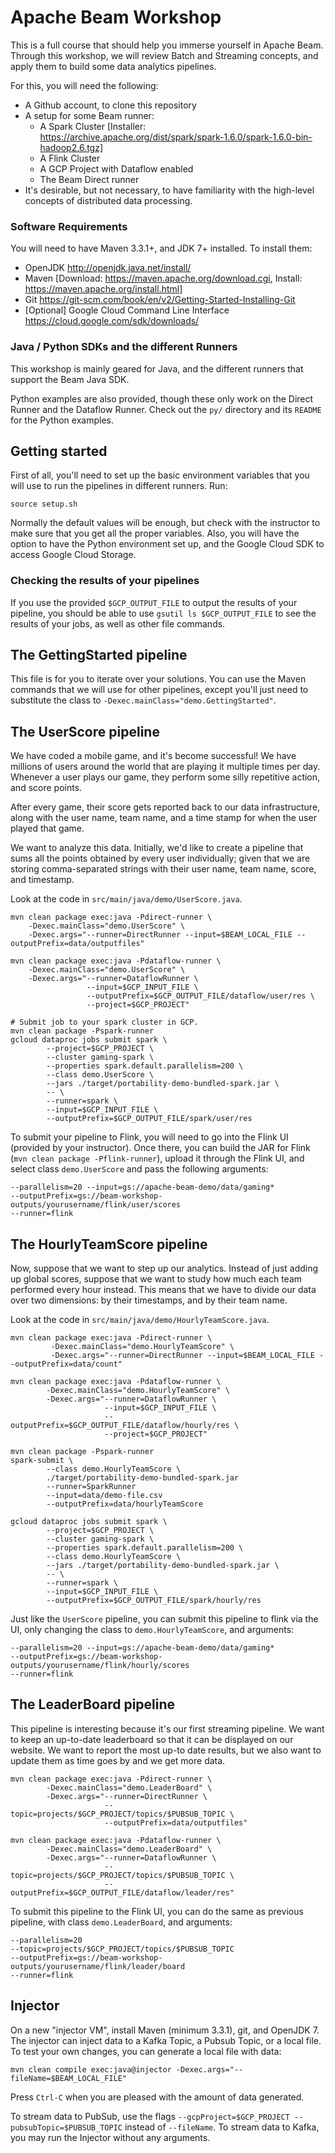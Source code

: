 # Apache Beam Workshop
This is a full course that should help you immerse yourself in Apache Beam.
Through this workshop, we will review Batch and Streaming concepts, and apply
them to build some data analytics pipelines.

For this, you will need the following:
* A Github account, to clone this repository
* A setup for some Beam runner:
  * A Spark Cluster [Installer: https://archive.apache.org/dist/spark/spark-1.6.0/spark-1.6.0-bin-hadoop2.6.tgz]
  * A Flink Cluster
  * A GCP Project with Dataflow enabled
  * The Beam Direct runner
* It's desirable, but not necessary, to have familiarity with the high-level
  concepts of distributed data processing.
  
  
### Software Requirements
You will need to have Maven 3.3.1+, and JDK 7+ installed. To install them:

* OpenJDK http://openjdk.java.net/install/
* Maven [Download: https://maven.apache.org/download.cgi, Install: https://maven.apache.org/install.html]
* Git   https://git-scm.com/book/en/v2/Getting-Started-Installing-Git
* [Optional] Google Cloud Command Line Interface https://cloud.google.com/sdk/downloads/ 

### Java / Python SDKs and the different Runners
This workshop is mainly geared for Java, and the different runners that support
the Beam Java SDK.

Python examples are also provided, though these only work on the 
Direct Runner and the Dataflow Runner. Check out the `py/` directory
and its `README` for the Python examples.

## Getting started
First of all, you'll need to set up the basic environment variables that you
will use to run the pipelines in different runners. Run:

    source setup.sh

Normally the default values will be enough, but check with the instructor to make
sure that you get all the proper variables. Also, you will have the option to have the
Python environment set up, and the Google Cloud SDK to access Google Cloud Storage.

### Checking the results of your pipelines
If you use the provided `$GCP_OUTPUT_FILE` to output the results of your pipeline, you 
should be able to use `gsutil ls $GCP_OUTPUT_FILE` to see the results of your jobs, as
well as other file commands.

## The GettingStarted pipeline
This file is for you to iterate over your solutions. You can use the Maven commands
that we will use for other pipelines, except you'll just need to substitute the
class to `-Dexec.mainClass="demo.GettingStarted"`.

## The UserScore pipeline
We have coded a mobile game, and it's become successful! We have millions of users around the world 
that are playing it multiple times per day. Whenever a user plays our game, they perform some
silly repetitive action, and score points. 

After every game, their score gets reported back to our data infrastructure, along with the
user name, team name, and a time stamp for when the user played that game.

We want to analyze this data. Initially, we'd like to create a pipeline that sums all the 
points obtained by every user individually; given that we are storing comma-separated
strings with their user name, team name, score, and timestamp.

Look at the code in `src/main/java/demo/UserScore.java`.

    mvn clean package exec:java -Pdirect-runner \
        -Dexec.mainClass="demo.UserScore" \
        -Dexec.args="--runner=DirectRunner --input=$BEAM_LOCAL_FILE --outputPrefix=data/outputfiles"
        
    mvn clean package exec:java -Pdataflow-runner \
        -Dexec.mainClass="demo.UserScore" \
        -Dexec.args="--runner=DataflowRunner \
                     --input=$GCP_INPUT_FILE \
                     --outputPrefix=$GCP_OUTPUT_FILE/dataflow/user/res \
                     --project=$GCP_PROJECT"
                     
    # Submit job to your spark cluster in GCP.
    mvn clean package -Pspark-runner
    gcloud dataproc jobs submit spark \
            --project=$GCP_PROJECT \
            --cluster gaming-spark \
            --properties spark.default.parallelism=200 \
            --class demo.UserScore \
            --jars ./target/portability-demo-bundled-spark.jar \
            -- \
            --runner=spark \
            --input=$GCP_INPUT_FILE \
            --outputPrefix=$GCP_OUTPUT_FILE/spark/user/res

To submit your pipeline to Flink, you will need to go into the Flink UI (provided by your instructor).
Once there, you can build the JAR for Flink (`mvn clean package -Pflink-runner`), upload it through the Flink UI, and select class 
`demo.UserScore` and pass the following arguments:

    --parallelism=20 --input=gs://apache-beam-demo/data/gaming* 
    --outputPrefix=gs://beam-workshop-outputs/yourusername/flink/user/scores
    --runner=flink
    
## The HourlyTeamScore pipeline
Now, suppose that we want to step up our analytics. Instead of just adding up global scores,
suppose that we want to study how much each team performed every hour instead. This means that
we have to divide our data over two dimensions: by their timestamps, and by their team name.

Look at the code in `src/main/java/demo/HourlyTeamScore.java`.


    mvn clean package exec:java -Pdirect-runner \
             -Dexec.mainClass="demo.HourlyTeamScore" \
             -Dexec.args="--runner=DirectRunner --input=$BEAM_LOCAL_FILE --outputPrefix=data/count"

    mvn clean package exec:java -Pdataflow-runner \
            -Dexec.mainClass="demo.HourlyTeamScore" \
            -Dexec.args="--runner=DataflowRunner \
                         --input=$GCP_INPUT_FILE \
                         --outputPrefix=$GCP_OUTPUT_FILE/dataflow/hourly/res \
                         --project=$GCP_PROJECT"

    mvn clean package -Pspark-runner
    spark-submit \
            --class demo.HourlyTeamScore \
            ./target/portability-demo-bundled-spark.jar 
            --runner=SparkRunner 
            --input=data/demo-file.csv         
            --outputPrefix=data/hourlyTeamScore

    gcloud dataproc jobs submit spark \
            --project=$GCP_PROJECT \
            --cluster gaming-spark \
            --properties spark.default.parallelism=200 \
            --class demo.HourlyTeamScore \
            --jars ./target/portability-demo-bundled-spark.jar \
            -- \
            --runner=spark \
            --input=$GCP_INPUT_FILE \
            --outputPrefix=$GCP_OUTPUT_FILE/spark/hourly/res

Just like the `UserScore` pipeline, you can submit this pipeline to flink via the UI, only changing
the class to `demo.HourlyTeamScore`, and arguments:

    --parallelism=20 --input=gs://apache-beam-demo/data/gaming* 
    --outputPrefix=gs://beam-workshop-outputs/yourusername/flink/hourly/scores
    --runner=flink

## The LeaderBoard pipeline
This pipeline is interesting because it's our first streaming pipeline. We want to keep an
up-to-date leaderboard so that it can be displayed on our website. We want to report the 
most up-to date results, but we also want to update them as time goes by and we get more
data.

    mvn clean package exec:java -Pdirect-runner \
            -Dexec.mainClass="demo.LeaderBoard" \
            -Dexec.args="--runner=DirectRunner \
                         --topic=projects/$GCP_PROJECT/topics/$PUBSUB_TOPIC \
                         --outputPrefix=data/outputfiles"

    mvn clean package exec:java -Pdataflow-runner \
            -Dexec.mainClass="demo.LeaderBoard" \
            -Dexec.args="--runner=DataflowRunner \
                         --topic=projects/$GCP_PROJECT/topics/$PUBSUB_TOPIC \
                         --outputPrefix=$GCP_OUTPUT_FILE/dataflow/leader/res"

To submit this pipeline to the Flink UI, you can do the same as previous pipeline, with class
`demo.LeaderBoard`, and arguments: 

    --parallelism=20 
    --topic=projects/$GCP_PROJECT/topics/$PUBSUB_TOPIC 
    --outputPrefix=gs://beam-workshop-outputs/yourusername/flink/leader/board
    --runner=flink

## Injector

On a new "injector VM", install Maven (minimum 3.3.1), git, and OpenJDK 7. The
injector can inject data to a Kafka Topic, a Pubsub Topic, or a local file. To
test your own changes, you can generate a local file with data:

    mvn clean compile exec:java@injector -Dexec.args="--fileName=$BEAM_LOCAL_FILE"

Press `Ctrl-C` when you are pleased with the amount of data generated.

To stream data to PubSub, use the flags `--gcpProject=$GCP_PROJECT --pubsubTopic=$PUBSUB_TOPIC` instead of `--fileName`.
To stream data to Kafka, you may run the Injector without any arguments.
